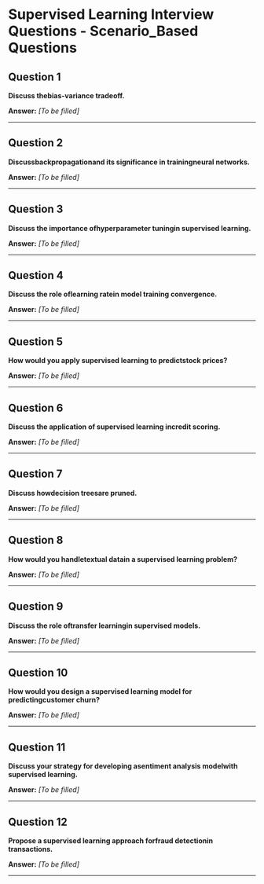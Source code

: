 # Supervised Learning Interview Questions - Scenario_Based Questions

## Question 1

**Discuss thebias-variance tradeoff.**

**Answer:** _[To be filled]_

---

## Question 2

**Discussbackpropagationand its significance in trainingneural networks.**

**Answer:** _[To be filled]_

---

## Question 3

**Discuss the importance ofhyperparameter tuningin supervised learning.**

**Answer:** _[To be filled]_

---

## Question 4

**Discuss the role oflearning ratein model training convergence.**

**Answer:** _[To be filled]_

---

## Question 5

**How would you apply supervised learning to predictstock prices?**

**Answer:** _[To be filled]_

---

## Question 6

**Discuss the application of supervised learning incredit scoring.**

**Answer:** _[To be filled]_

---

## Question 7

**Discuss howdecision treesare pruned.**

**Answer:** _[To be filled]_

---

## Question 8

**How would you handletextual datain a supervised learning problem?**

**Answer:** _[To be filled]_

---

## Question 9

**Discuss the role oftransfer learningin supervised models.**

**Answer:** _[To be filled]_

---

## Question 10

**How would you design a supervised learning model for predictingcustomer churn?**

**Answer:** _[To be filled]_

---

## Question 11

**Discuss your strategy for developing asentiment analysis modelwith supervised learning.**

**Answer:** _[To be filled]_

---

## Question 12

**Propose a supervised learning approach forfraud detectionin transactions.**

**Answer:** _[To be filled]_

---

